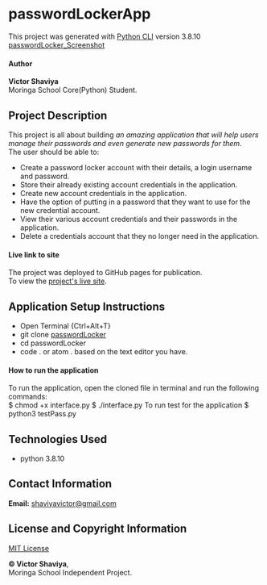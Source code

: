 # passwordLockerApp

This project was generated with [Python CLI](#) version 3.8.10     
[passwordLocker_Screenshot](#)

#### Author
**Victor Shaviya**    
Moringa School Core(Python) Student.

## Project Description
This project is all about building *an amazing application that will help users manage their passwords and even generate new passwords for them*.    
The user should be able to:   
* Create a password locker account with their details, a login username and password.      
* Store their already existing account credentials in the application.      
* Create new account credentials in the application.       
* Have the option of putting in a password that they want to use for the new credential account.
* View their various account credentials and their passwords in the application.
* Delete a credentials account that they no longer need in the application.

#### Live link to site
The project was deployed to GitHub pages for publication.     
To view the [project's live site](#).

## Application Setup Instructions
- Open Terminal {Ctrl+Alt+T}     
- git clone [passwordLocker](https://github.com/ShaviyaVictor/passwordLocker)      
- cd passwordLocker      
- code . or atom . based on the text editor you have.

#### How to run the application
To run the application, open the cloned file in terminal and run the following commands:     
  $ chmod +x interface.py
  $ ./interface.py
To run test for the application $ python3 testPass.py

## Technologies Used
- python 3.8.10

## Contact Information
**Email:** [shaviyavictor@gmail.com](#)

## License and Copyright Information
[MIT License](https://github.com/ShaviyaVictor/passwordLocker/blob/main/LICENSE)
   
  
**© Victor Shaviya**,     
Moringa School Independent Project.